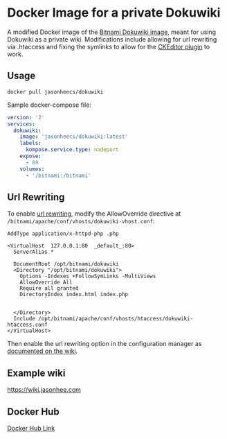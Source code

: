 # Docker Image for a private Dokuwiki
A modified Docker image of the [Bitnami Dokuwiki image](https://github.com/bitnami/bitnami-docker-dokuwiki), meant for using Dokuwiki as a private wiki. Modifications include allowing for url rewriting via .htaccess and fixing the symlinks to allow for the [CKEditor plugin](https://www.dokuwiki.org/plugin:ckgedit) to work.

## Usage
```
docker pull jasonheecs/dokuwiki
```

Sample docker-compose file:

```yaml
version: '2'
services:
  dokuwiki:
    image: 'jasonheecs/dokuwiki:latest'
    labels:
      kompose.service.type: nodeport
    expose:
      - 80
    volumes:
      - '/bitnami:/bitnami'
```

## Url Rewriting
To enable [url rewriting](https://www.dokuwiki.org/rewrite), modify the AllowOverride directive at `/bitnami/apache/conf/vhosts/dokuwiki-vhost.conf`:

```
AddType application/x-httpd-php .php

<VirtualHost  127.0.0.1:80  _default_:80>
  ServerAlias *

  DocumentRoot /opt/bitnami/dokuwiki
  <Directory "/opt/bitnami/dokuwiki">
    Options -Indexes +FollowSymLinks -MultiViews
    AllowOverride All
    Require all granted
    DirectoryIndex index.html index.php


  </Directory>
  Include /opt/bitnami/apache/conf/vhosts/htaccess/dokuwiki-htaccess.conf
</VirtualHost>
```

Then enable the url rewriting option in the configuration manager as [documented on the wiki](https://www.dokuwiki.org/rewrite).

## Example wiki
https://wiki.jasonhee.com

## Docker Hub
[Docker Hub Link](https://hub.docker.com/r/jasonheecs/dokuwiki/)